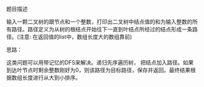 题目描述

输入一颗二叉树的跟节点和一个整数，打印出二叉树中结点值的和为输入整数的所有路径。路径定义为从树的根结点开始往下一直到叶结点所经过的结点形成一条路径。(注意: 在返回值的list中，数组长度大的数组靠前)

思路：

这类问题可以用带记忆的DFS来解决。递归先序遍历树， 把结点加入路径。如果到达叶节点时剩余整数刚好为0，则该路径为目标路径，保存并返回。最终结果根据数组长度进行从大到小排序。
